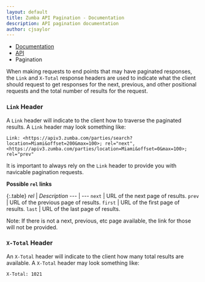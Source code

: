 ```yaml
---
layout: default
title: Zumba API Pagination - Documentation
description: API pagination documentation
author: cjsaylor
---
```


<ul class="breadcrumb">
	<li><a href="{{site_url}}/docs">Documentation</a></li>
	<li><a href="{{site_url}}/docs/api">API</a></li>
	<li class="active">Pagination</li>
</ul>

When making requests to end points that may have paginated responses, the `Link` and `X-Total` response headers are used
to indicate what the client should request to get responses for the next, previous, and other positional requests and
the total number of results for the request.

### `Link` Header

A `Link` header will indicate to the client how to traverse the paginated results. A `Link` header may look something like:

```
Link: <https://apiv3.zumba.com/parties/search?location=Miami&offset=200&max=100>; rel="next", <https://apiv3.zumba.com/parties/location=Miami&offset=0&max=100>; rel="prev"
```

It is important to always rely on the `Link` header to provide you with navicable pagination requests.

**Possible `rel` links**

{:.table}
*rel* | *Description*
--- | ---
`next` | URL of the next page of results.
`prev` | URL of the previous page of results.
`first` | URL of the first page of results.
`last` | URL of the last page of results.

Note: If there is not a next, previous, etc page available, the link for those will not be provided.

### `X-Total` Header

An `X-Total` header will indicate to the client how many total results are available. A `X-Total` header may look something like:

```
X-Total: 1021
```
